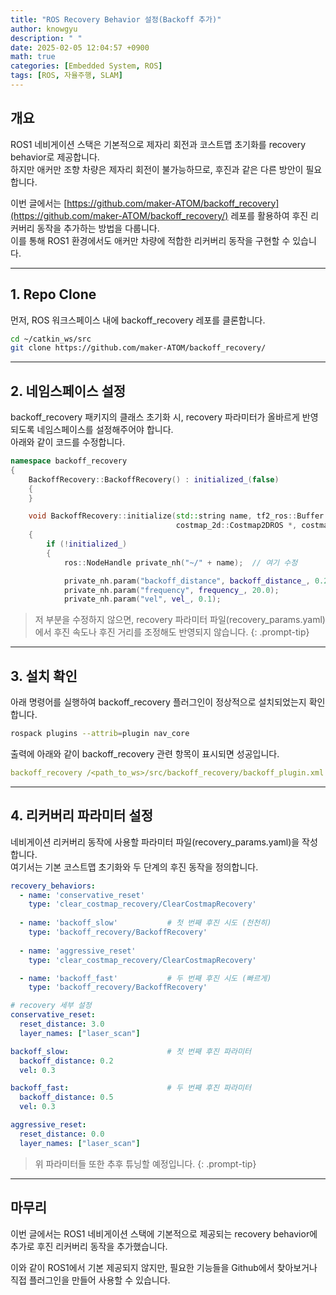 ```yaml
---
title: "ROS Recovery Behavior 설정(Backoff 추가)"
author: knowgyu
description: " "
date: 2025-02-05 12:04:57 +0900
math: true
categories: [Embedded System, ROS]
tags: [ROS, 자율주행, SLAM]
---
```


## 개요

ROS1 네비게이션 스택은 기본적으로 제자리 회전과 코스트맵 초기화를 recovery behavior로 제공합니다.  
하지만 애커만 조향 차량은 제자리 회전이 불가능하므로, 후진과 같은 다른 방안이 필요합니다.  
  
    
이번 글에서는 [https://github.com/maker-ATOM/backoff_recovery](https://github.com/maker-ATOM/backoff_recovery/) 레포를 활용하여 후진 리커버리 동작을 추가하는 방법을 다룹니다.  
이를 통해 ROS1 환경에서도 애커만 차량에 적합한 리커버리 동작을 구현할 수 있습니다.

---

## 1. Repo Clone

먼저, ROS 워크스페이스 내에 backoff_recovery 레포를 클론합니다.

```bash
cd ~/catkin_ws/src
git clone https://github.com/maker-ATOM/backoff_recovery/
```

---

## 2. 네임스페이스 설정

backoff_recovery 패키지의 클래스 초기화 시, recovery 파라미터가 올바르게 반영되도록 네임스페이스를 설정해주어야 합니다.  
아래와 같이 코드를 수정합니다.

```cpp
namespace backoff_recovery
{
    BackoffRecovery::BackoffRecovery() : initialized_(false)
    {
    }

    void BackoffRecovery::initialize(std::string name, tf2_ros::Buffer *,
                                     costmap_2d::Costmap2DROS *, costmap_2d::Costmap2DROS *local_costmap)
    {
        if (!initialized_)
        {
            ros::NodeHandle private_nh("~/" + name);  // 여기 수정

            private_nh.param("backoff_distance", backoff_distance_, 0.2);
            private_nh.param("frequency", frequency_, 20.0);
            private_nh.param("vel", vel_, 0.1);
```

> 저 부분을 수정하지 않으면, recovery 파라미터 파일(recovery_params.yaml)에서 후진 속도나 후진 거리를 조정해도 반영되지 않습니다.
{: .prompt-tip}

---

## 3. 설치 확인

아래 명령어를 실행하여 backoff_recovery 플러그인이 정상적으로 설치되었는지 확인합니다.

```bash
rospack plugins --attrib=plugin nav_core
```

출력에 아래와 같이 backoff_recovery 관련 항목이 표시되면 성공입니다.

```yaml
backoff_recovery /<path_to_ws>/src/backoff_recovery/backoff_plugin.xml
```

---

## 4. 리커버리 파라미터 설정

네비게이션 리커버리 동작에 사용할 파라미터 파일(recovery_params.yaml)을 작성합니다.  
여기서는 기본 코스트맵 초기화와 두 단계의 후진 동작을 정의합니다.

```yaml
recovery_behaviors:
  - name: 'conservative_reset'    
    type: 'clear_costmap_recovery/ClearCostmapRecovery'
  
  - name: 'backoff_slow'           # 첫 번째 후진 시도 (천천히)
    type: 'backoff_recovery/BackoffRecovery'
  
  - name: 'aggressive_reset'      
    type: 'clear_costmap_recovery/ClearCostmapRecovery'

  - name: 'backoff_fast'           # 두 번째 후진 시도 (빠르게)
    type: 'backoff_recovery/BackoffRecovery'

# recovery 세부 설정
conservative_reset:
  reset_distance: 3.0
  layer_names: ["laser_scan"]

backoff_slow:                      # 첫 번째 후진 파라미터
  backoff_distance: 0.2    
  vel: 0.3

backoff_fast:                      # 두 번째 후진 파라미터
  backoff_distance: 0.5    
  vel: 0.3

aggressive_reset:
  reset_distance: 0.0            
  layer_names: ["laser_scan"]
```

> 위 파라미터들 또한 추후 튜닝할 예정입니다.
{: .prompt-tip}

---

## 마무리

이번 글에서는 ROS1 네비게이션 스택에 기본적으로 제공되는 recovery behavior에 추가로 후진 리커버리 동작을 추가했습니다.  

이와 같이 ROS1에서 기본 제공되지 않지만, 필요한 기능들을 Github에서 찾아보거나 직접 플러그인을 만들어 사용할 수 있습니다.
